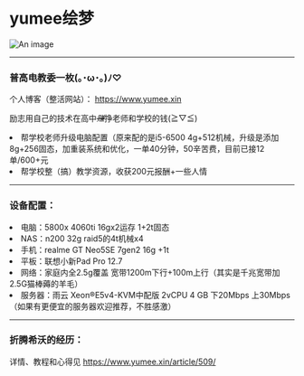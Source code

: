 # yumee绘梦

![An image](https://www.yumee.xin/wp-content/uploads/2025/02/cropped-123854630-e1738911155491.png)

_________________

### 普高电教委一枚(⁠｡⁠･⁠ω⁠･⁠｡⁠)⁠ﾉ⁠♡

个人博客（整活网站）： https://www.yumee.xin

励志用自己的技术在高中<em><s>赚</s></em>挣老师和学校的钱(⁠≧⁠▽⁠≦⁠)

<li>帮学校老师升级电脑配置（原来配的是i5-6500 4g+512机械，升级是添加8g+256固态，加重装系统和优化，一单40分钟，50辛苦费，目前已接12单/600+元</li>
<li>帮学校整（搞）教学资源，收获200元报酬+一些人情</li>

_________________

### 设备配置：

<li>电脑：5800x 4060ti 16gx2运存 1+2t固态</li>
<li>NAS：n200 32g raid5的4t机械x4</li>
<li>手机：realme GT Neo5SE 7gen2 16g +1t</li>
<li>平板：联想小新Pad Pro 12.7</li>
<li>网络：家庭内全2.5g覆盖 宽带1200m下行+100m上行（其实是千兆宽带加2.5G猫棒薅的羊毛）</li>
<li>服务器：雨云 Xeon®E5v4-KVM中配版  2vCPU 4 GB 下20Mbps 上30Mbps（如果有更便宜的服务器欢迎推荐，不胜感激）</li>

_________________

### 折腾希沃的经历：

详情、教程和心得见 https://www.yumee.xin/article/509/


